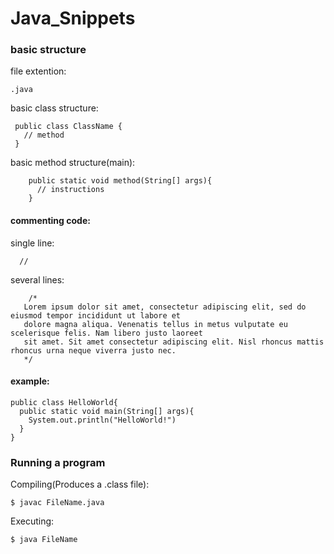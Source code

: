 # Java_Snippets

### basic structure

file extention:

    .java
      
basic class structure:
     
     public class ClassName {
       // method
     }
       
basic method structure(main):
    
        public static void method(String[] args){
          // instructions
        }
        
#### commenting code: 

  single line:
  
      //
      
  several lines:
  
        /*
       Lorem ipsum dolor sit amet, consectetur adipiscing elit, sed do eiusmod tempor incididunt ut labore et 
       dolore magna aliqua. Venenatis tellus in metus vulputate eu scelerisque felis. Nam libero justo laoreet 
       sit amet. Sit amet consectetur adipiscing elit. Nisl rhoncus mattis rhoncus urna neque viverra justo nec.
       */
           
#### example:

    public class HelloWorld{
      public static void main(String[] args){
        System.out.println("HelloWorld!")
      }
    }
   
### Running a program

Compiling(Produces a .class file):

    $ javac FileName.java
        
Executing: 

    $ java FileName
  
